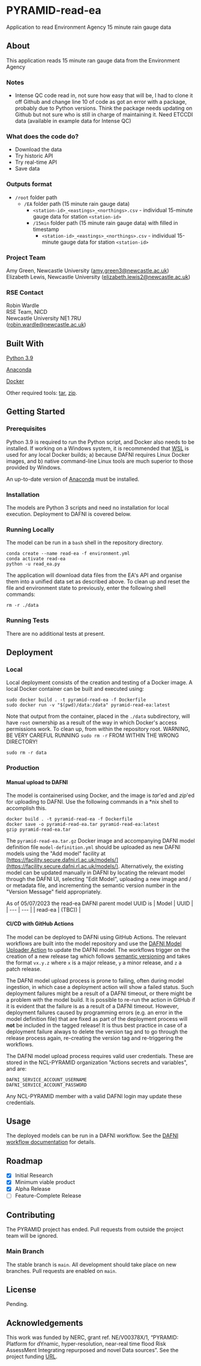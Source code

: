 # PYRAMID-read-ea
Application to read Environment Agency 15 minute rain gauge data

## About
This application reads 15 minute ran gauge data from the Environment Agency

### Notes
- Intense QC code read in, not sure how easy that will be, I had to clone it off Github and change line 10 of code as got an error with a package, probably due to Python versions. Think the package needs updating on Github but not sure who is still in charge of maintaining it. Need ETCCDI data (available in example data for Intense QC)

### What does the code do?
- Download the data
- Try historic API
- Try real-time API
- Save data

### Outputs format
- `/root` folder path
  - `/EA` folder path (15 minute rain gauge data)
    - `<station-id>_<eastings>_<northings>.csv` - individual 15-minute gauge data for station `<station-id>`
    - `/15min` folder path (15 minute rain gauge data) with filled in timestamp
      - `<station-id>_<eastings>_<northings>.csv` - individual 15-minute gauge data for station `<station-id>`

### Project Team
Amy Green, Newcastle University  ([amy.green3@newcastle.ac.uk](mailto:amy.green3@newcastle.ac.uk))  
Elizabeth Lewis, Newcastle University  ([elizabeth.lewis2@newcastle.ac.uk](mailto:elizabeth.lewis2@newcastle.ac.uk))  

### RSE Contact
Robin Wardle  
RSE Team, NICD  
Newcastle University NE1 7RU  
([robin.wardle@newcastle.ac.uk](mailto:robin.wardle@newcastle.ac.uk))  

## Built With
[Python 3.9](https://www.python.org/)

[Anaconda](https://www.anaconda.com/)

[Docker](https://www.docker.com)  

Other required tools: [tar](https://www.unix.com/man-page/linux/1/tar/), [zip](https://www.unix.com/man-page/linux/1/gzip/).

## Getting Started

### Prerequisites
Python 3.9 is required to run the Python script, and Docker also needs to be installed. If working on a Windows system, it is recommended that [WSL](https://learn.microsoft.com/en-us/windows/wsl/install) is used for any local Docker builds; a) because DAFNI requires Linux Docker images, and b) native command-line Linux tools are much superior to those provided by Windows.

An up-to-date version of [Anaconda](https://www.anaconda.com/) must be installed.

### Installation
The models are Python 3 scripts and need no installation for local execution. Deployment to DAFNI is covered below.

### Running Locally
The model can be run in a `bash` shell in the repository directory.

```
conda create --name read-ea -f environment.yml
conda activate read-ea
python -u read_ea.py
```
The application will download data files from the EA's API and organise them into a unified data set as described above. To clean up and reset the file and environment state to previously, enter the following shell commands:
```
rm -r ./data
```

### Running Tests
There are no additional tests at present.

## Deployment

### Local
Local deployment consists of the creation and testing of a Docker image. A local Docker container can be built and executed using:
```
sudo docker build . -t pyramid-read-ea -f Dockerfile
sudo docker run -v "$(pwd)/data:/data" pyramid-read-ea:latest
```
Note that output from the container, placed in the `./data` subdirectory, will have `root` ownership as a result of the way in which Docker's access permissions work. To clean up, from within the repository root. WARNING, BE VERY CAREFUL RUNNING `sudo rm -r` FROM WITHIN THE WRONG DIRECTORY!
```
sudo rm -r data
```

### Production
#### Manual upload to DAFNI
The model is containerised using Docker, and the image is _tar_'ed and _zip_'ed for uploading to DAFNI. Use the following commands in a *nix shell to accomplish this.

```
docker build . -t pyramid-read-ea -f Dockerfile
docker save -o pyramid-read-ea.tar pyramid-read-ea:latest
gzip pyramid-read-ea.tar
```

The `pyramid-read-ea.tar.gz` Docker image and accompanying DAFNI model definition file `model-definition.yml` should be uploaded as new DAFNI models using the "Add model" facility at [https://facility.secure.dafni.rl.ac.uk/models/](https://facility.secure.dafni.rl.ac.uk/models/). Alternatively, the existing model can be updated manually in DAFNI by locating the relevant model through the DAFNI UI, selecting "Edit Model", uploading a new image and / or metadata file, and incrementing the semantic version number in the "Version Message" field appropriately.

As of 05/07/2023 the read-ea DAFNI parent model UUID is
| Model | UUID |
| --- | --- |
| read-ea | (TBC)) |

#### CI/CD with GitHub Actions
The model can be deployed to DAFNi using GitHub Actions. The relevant workflows are built into the model repository and use the [DAFNI Model Uploader Action](https://github.com/dafnifacility/dafni-model-uploader) to update the DAFNI model. The workflows trigger on the creation of a new release tag which follows [semantic versioning](https://semver.org/) and takes the format `vx.y.z` where `x` is a major release, `y` a minor release, and `z` a patch release.

The DAFNI model upload process is prone to failing, often during model ingestion, in which case a deployment action will show a failed status. Such deployment failures might be a result of a DAFNI timeout, or there might be a problem with the model build. It is possible to re-run the action in GitHub if it is evident that the failure is as a result of a DAFNI timeout. However, deployment failures caused by programming errors (e.g. an error in the model definition file) that are fixed as part of the deployment process will **not** be included in the tagged release! It is thus best practice in case of a deployment failure always to delete the version tag and to go through the release process again, re-creating the version tag and re-triggering the workflows.

The DAFNI model upload process requires valid user credentials. These are stored in the NCL-PYRAMID organization "Actions secrets and variables", and are:
```
DAFNI_SERVICE_ACCOUNT_USERNAME
DAFNI_SERVICE_ACCOUNT_PASSWORD
```
Any NCL-PYRAMID member with a valid DAFNI login may update these credentials.

## Usage
The deployed models can be run in a DAFNI workflow. See the [DAFNI workflow documentation](https://docs.secure.dafni.rl.ac.uk/docs/how-to/how-to-create-a-workflow) for details.

## Roadmap
- [x] Initial Research  
- [x] Minimum viable product
- [x] Alpha Release  
- [ ] Feature-Complete Release  

## Contributing
The PYRAMID project has ended. Pull requests from outside the project team will be ignored.

### Main Branch
The stable branch is `main`. All development should take place on new branches. Pull requests are enabled on `main`.

## License
Pending.

## Acknowledgements
This work was funded by NERC, grant ref. NE/V00378X/1, “PYRAMID: Platform for dYnamic, hyper-resolution, near-real time flood Risk AssessMent Integrating repurposed and novel Data sources”. See the project funding [URL](https://gtr.ukri.org/projects?ref=NE/V00378X/1).

